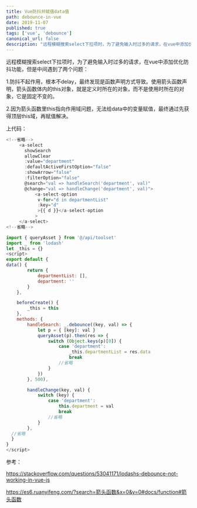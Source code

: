 ```yaml
---
title: Vue防抖并赋值data值
path: debounce-in-vue
date: 2019-11-07
published: true
tags: ['vue', 'debounce']
canonical_url: false
description: "远程模糊搜索select下拉项时，为了避免输入时过多的请求，在vue中添加优化防抖功能"
---
```


远程模糊搜索select下拉项时，为了避免输入时过多的请求，在vue中添加优化防抖功能，但是中间遇到了两个问题：

1.防抖不起作用，根本不delay，最终发现是函数声明方式导致。使用箭头函数声明，箭头函数体内的this对象，就是定义时所在的对象，而不是使用时所在的对象，它是固定不变的。

2.因为箭头函数里this指向作用域问题，无法给data中的变量赋值，最终通过先获得顶层this域，再赋值解决。

上代码：

``` js
<!--省略-->
     <a-select
       showSearch
       allowClear
       :value="department"
       :defaultActiveFirstOption="false"
       :showArrow="false"
       :filterOption="false"
       @search="val => handleSearch('department', val)"
       @change="val => handleChange('department', val)">
           <a-select-option
            v-for="d in departmentList"
            :key="d"
            >{{ d }}</a-select-option
           >
     </a-select>
<!--省略-->

import { queryAsset } from '@/api/toolset'
import _ from 'lodash'
let _this = {}
<script>
export default {
data() {
        return {
            departmentList: [],
            department: ''
        }
    },

    beforeCreate() {
        _this = this
    },
    methods: {
        handleSearch: _.debounce((key, val) => {
            let p = { [key]: val }
            queryAsset(p).then(res => {
                switch (Object.keys(p)[0]) {
                    case 'department':
                        _this.departmentList = res.data
                        break
                    //省略
                }
            })
        }, 500),

        handleChange(key, val) {
            switch (key) {
                case 'department':
                    this.department = val
                    break
                //省略
            }
        },
  //省略
  }
}
</script>
```

参考：

https://stackoverflow.com/questions/53041171/lodashs-debounce-not-working-in-vue-js

https://es6.ruanyifeng.com/?search=箭头函数&x=0&y=0#docs/function#箭头函数
